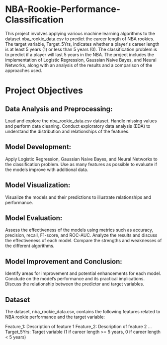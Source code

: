 # NBA-Rookie-Performance-Classification
This project involves applying various machine learning algorithms to the dataset nba_rookie_data.csv to predict the career length of NBA rookies.
The target variable, Target_5Yrs, indicates whether a player's career length is at least 5 years (1) or less than 5 years (0). The classification problem is to predict if a player will last 5 years in the NBA. The project includes the implementation of Logistic Regression, Gaussian Naive Bayes, and Neural Networks, along with an analysis of the results and a comparison of the approaches used.

# Project Objectives
## Data Analysis and Preprocessing:
Load and explore the nba_rookie_data.csv dataset.
Handle missing values and perform data cleaning.
Conduct exploratory data analysis (EDA) to understand the distribution and relationships of the features.

## Model Development:
Apply Logistic Regression, Gaussian Naive Bayes, and Neural Networks to the classification problem.
Use as many features as possible to evaluate if the models improve with additional data.

## Model Visualization:
Visualize the models and their predictions to illustrate relationships and performance.

## Model Evaluation:
Assess the effectiveness of the models using metrics such as accuracy, precision, recall, F1-score, and ROC-AUC.
Analyze the results and discuss the effectiveness of each model.
Compare the strengths and weaknesses of the different algorithms.

## Model Improvement and Conclusion:
Identify areas for improvement and potential enhancements for each model.
Conclude on the model’s performance and its practical implications.
Discuss the relationship between the predictor and target variables.

## Dataset
The dataset, nba_rookie_data.csv, contains the following features related to NBA rookie performance and the target variable:

Feature_1: Description of feature 1
Feature_2: Description of feature 2
...
Target_5Yrs: Target variable (1 if career length >= 5 years, 0 if career length < 5 years)
